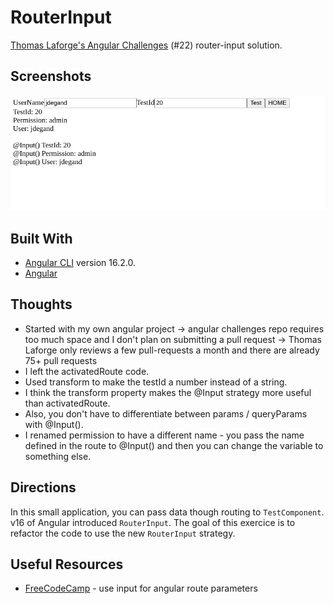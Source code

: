 # RouterInput

[Thomas Laforge's Angular Challenges](https://github.com/tomalaforge/angular-challenges) (#22) router-input solution.    

## Screenshots

![](screenshots/RouterInput.png)

## Built With

- [Angular CLI](https://github.com/angular/angular-cli) version 16.2.0.
- [Angular](https://angular.io)

## Thoughts

- Started with my own angular project -> angular challenges repo requires too much space and I don't plan on submitting a pull request -> Thomas Laforge only reviews a few pull-requests a month and there are already 75+ pull requests
- I left the activatedRoute code.
- Used transform to make the testId a number instead of a string.
- I think the transform property makes the @Input strategy more useful than activatedRoute.
- Also, you don't have to differentiate between params / queryParams with @Input().  
- I renamed permission to have a different name - you pass the name defined in the route to @Input() and then you can change the variable to something else.   

## Directions

In this small application, you can pass data though routing to `TestComponent`. v16 of Angular introduced `RouterInput`. The goal of this exercice is to refactor the code to use the new `RouterInput` strategy.

## Useful Resources

- [FreeCodeCamp](https://www.freecodecamp.org/news/use-input-for-angular-route-parameters/) - use input for angular route parameters
